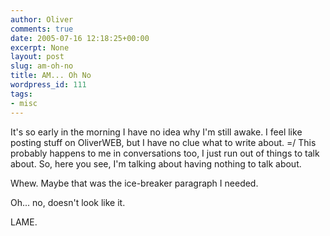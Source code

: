 ```yaml
---
author: Oliver
comments: true
date: 2005-07-16 12:18:25+00:00
excerpt: None
layout: post
slug: am-oh-no
title: AM... Oh No
wordpress_id: 111
tags:
- misc
---
```


It's so early in the morning I have no idea why I'm still awake.  I feel like posting stuff on OliverWEB, but I have no clue what to write about. =/ This probably happens to me in conversations too, I just run out of things to talk about. So, here you see, I'm talking about having nothing to talk about.

Whew. Maybe that was the ice-breaker paragraph I needed.

Oh... no, doesn't look like it.

LAME.